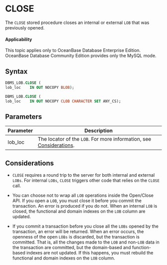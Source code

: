 CLOSE
==========================

The `CLOSE` stored procedure closes an internal or external `LOB` that was previously opened.

  <main id="notice" >
    <h4>Applicability</h4>
    <p>This topic applies only to OceanBase Database Enterprise Edition. OceanBase Database Community Edition provides only the MySQL mode. </p>
  </main>

Syntax
-----------

```sql
DBMS_LOB.CLOSE (
lob_loc    IN OUT NOCOPY BLOB);

DBMS_LOB.CLOSE (
lob_loc    IN OUT NOCOPY CLOB CHARACTER SET ANY_CS);
```



Parameters
-------------



| **Parameter** | **Description** |
|---------|--------------------------------------------------------------------------|
| lob_loc | The locator of the `LOB`. For more information, see [Considerations](../9300.dbms-lob-oracle/100.dbms-lob-overview-oracle.md).  |





Considerations
-------------

* `CLOSE` requires a round trip to the server for both internal and external `LOBs`. For internal `LOBs`, `CLOSE` triggers other code that relies on the `CLOSE` call.



* You can choose not to wrap all `LOB` operations inside the Open/Close API. If you open a `LOB`, you must close it before you commit the transaction. An error is produced if you do not. When an internal `LOB` is closed, the functional and domain indexes on the `LOB` column are updated.



* If you commit a transaction before you close all the `LOBs` opened by the transaction, an error will be returned. When an error occurs, the openness of the open `LOBs` is discarded, but the transaction is committed. That is, all the changes made to the `LOB` and non-`LOB` data in the transaction are committed, but the domain-based and function-based indexes are not updated. If this happens, you must rebuild the functional and domain indexes on the `LOB` column.





